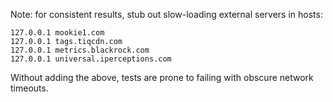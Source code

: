 Note: for consistent results, stub out slow-loading external servers in hosts:

```
127.0.0.1 mookie1.com
127.0.0.1 tags.tiqcdn.com
127.0.0.1 metrics.blackrock.com
127.0.0.1 universal.iperceptions.com
```

Without adding the above, tests are prone to failing with obscure network timeouts.
